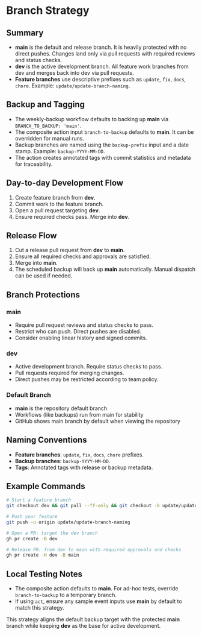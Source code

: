 # Branch Strategy

## Summary

- **main** is the default and release branch. It is heavily protected with no direct pushes. Changes land only via pull requests with required reviews and status checks.
- **dev** is the active development branch. All feature work branches from dev and merges back into dev via pull requests.
- **Feature branches** use descriptive prefixes such as `update`, `fix`, `docs`, `chore`. Example: `update/update-branch-naming`.

## Backup and Tagging

- The weekly-backup workflow defaults to backing up **main** via `BRANCH_TO_BACKUP: 'main'`.
- The composite action input `branch-to-backup` defaults to **main**. It can be overridden for manual runs.
- Backup branches are named using the `backup-prefix` input and a date stamp. Example: `backup-YYYY-MM-DD`.
- The action creates annotated tags with commit statistics and metadata for traceability.

## Day-to-day Development Flow

1. Create feature branch from **dev**.
2. Commit work to the feature branch.
3. Open a pull request targeting **dev**.
4. Ensure required checks pass. Merge into **dev**.

## Release Flow

1. Cut a release pull request from **dev** to **main**.
2. Ensure all required checks and approvals are satisfied.
3. Merge into **main**.
4. The scheduled backup will back up **main** automatically. Manual dispatch can be used if needed.

## Branch Protections

### main
- Require pull request reviews and status checks to pass.
- Restrict who can push. Direct pushes are disabled.
- Consider enabling linear history and signed commits.

### dev
- Active development branch. Require status checks to pass.
- Pull requests required for merging changes.
- Direct pushes may be restricted according to team policy.

### Default Branch
- **main** is the repository default branch
- Workflows (like backups) run from main for stability
- GitHub shows main branch by default when viewing the repository

## Naming Conventions

- **Feature branches**: `update`, `fix`, `docs`, `chore` prefixes.
- **Backup branches**: `backup-YYYY-MM-DD`.
- **Tags**: Annotated tags with release or backup metadata.

## Example Commands

```bash
# Start a feature branch
git checkout dev && git pull --ff-only && git checkout -b update/update-branch-naming

# Push your feature
git push -u origin update/update-branch-naming

# Open a PR: target the dev branch
gh pr create -B dev

# Release PR: from dev to main with required approvals and checks
gh pr create -H dev -B main
```

## Local Testing Notes

- The composite action defaults to **main**. For ad-hoc tests, override `branch-to-backup` to a temporary branch.
- If using `act`, ensure any sample event inputs use **main** by default to match this strategy.

This strategy aligns the default backup target with the protected **main** branch while keeping **dev** as the base for active development.
